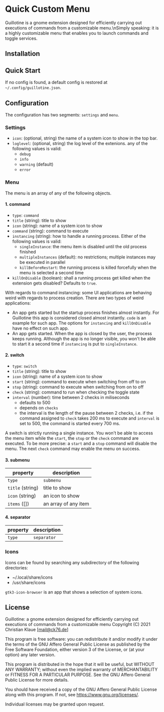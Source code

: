 # Quick Custom Menu

Guillotine is a gnome extension designed for efficiently carrying out executions of commands from a customizable menu.\nSimply speaking: it is a highly customizable menu that enables you to launch commands and toggle services.

## Installation

## Quick Start

If no config is found, a default config is restored at `~/.config/guillotine.json`.

## Configuration

The configuration has two segments: `settings` and `menu`.

### Settings

- `icon`: (optional, string) the name of a system icon to show in the top bar.
- `loglevel`: (optional, string) the log level of the extenions. any of the following values is valid:
  - `debug`
  - `info`
  - `warning` (default)
  - `error`

### Menu

The menu is an array of any of the following objects.

#### 1. command

- `type`: `command`
- `title` (string): title to show
- `icon` (string): name of a system icon to show
- `command` (string): command to execute
- `instancing` (string): how to handle a running process. Either of the following values is valid:
  - `singleInstance`: the menu item is disabled until the old process finished
  - `multipleInstances` (default): no restrictions; multiple instances may be executed in parallel
  - `killBeforeRestart`: the running process is killed forcefully when the menu is selected a second time
- `killOnDisable` (boolean): shall a running process get killed when the extension gets disabled? Defaults to `true`.

With regards to command instancing: some UI applications are behaving weird with regards to process creation. There are two types of weird applications:

- An app gets started but the startup process finishes almost instantly. For Guillotine this app is considered closed almost instantly. `code` is an example for such app. The options for `instancing` and `killOnDisable` have no effect on such app.
- An app gets started. When the app is closed by the user, the process keeps running. Although the app is no longer visible, you won't be able to start it a second time if `instancing` is put to `singleInstance`.

#### 2. switch

- `type`: `switch`
- `title` (string): title to show
- `icon` (string): name of a system icon to show
- `start` (string): command to execute when switching from off to on
- `stop` (string): command to execute when switching from on to off
- `check` (string): command to run when checking the toggle state
- `interval` (number): time between 2 checks in miliseconds
  - defaults to 500
  - depends on `checks`
  - the interval is the length of the pause between 2 checks, i.e. if the command assigned to `check` takes 200 ms to execute and `interval` is set to 500, the command is started every 700 ms.

A switch is strictly running a single instance. You won't be able to access the menu item while the `start`, the `stop` or the `check` command are executed. To be more precise: a `start` and a `stop` command will disable the menu. The next `check` command may enable the menu on success.

#### 3. submenu

| property           | description                                            |
|--------------------|--------------------------------------------------------|
| `type`             | `submenu`                                              |
| `title` (string)   | title to show                                          |
| `icon` (string)    | an icon to show                                        |
| `items` ([])       | an array of any item                                   |

#### 4. separator

| property           | description                                            |
|--------------------|--------------------------------------------------------|
| `type`             | `separator`                                            |

### Icons

Icons can be found by searching any subdirectory of the following directories:

- ~/.local/share/icons
- /usr/share/icons

`gtk3-icon-browser` is an app that shows a selection of system icons.

## License

Guillotine: a gnome extension designed for efficiently carrying out executions of commands from a customizable menu
Copyright (C) 2021 Christian Klaue [mail@ck76.de]

This program is free software: you can redistribute it and/or modify
it under the terms of the GNU Affero General Public License as published by
the Free Software Foundation, either version 3 of the License, or
(at your option) any later version.

This program is distributed in the hope that it will be useful,
but WITHOUT ANY WARRANTY; without even the implied warranty of
MERCHANTABILITY or FITNESS FOR A PARTICULAR PURPOSE.  See the
GNU Affero General Public License for more details.

You should have received a copy of the GNU Affero General Public License
along with this program.  If not, see <https://www.gnu.org/licenses/>.

Individual licenses may be granted upon request.
